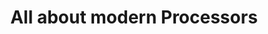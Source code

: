 ---
category: introduction
title: All about modern Processors
description: A closer look on what is inside a processing unit.
questions:
  - What are the different parts of a CPU and what are they responsible for?
  - What are the basic limits on execution speed, throughput and power consumption?
  - How is a program executed, i.e. what is the fetch-(decode)-execute-(write) loop, branching and associated issues?
  - What is pipelining, what are its advantages and limits?
  - Can we shed light onto the buzzwords simultaneous multithreading, hyperthreading, multitasking, superscalar architectures, SIMD and parallel computing?
literature:
  - Computer-Organization-and-Design
  - Computer-Architecture-A-Quantitative-Approach
  - Inside-the-Machine
scheduled: 2016-08-15 10:15:00 +2
---